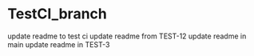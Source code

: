 # TestCI_branch
update readme to test ci
update readme from TEST-12
update readme in main
update readme in TEST-3
